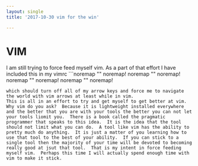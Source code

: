 ```yaml
---
layout: single
title: '2017-10-30 vim for the win'

---
```

# VIM
I am still trying to force feed myself vim. As a part of that effort I have included this in my vimrc   ```noremap  <Up> ""
noremap! <Up> <Esc>
noremap  <Down> ""
noremap! <Down> <Esc>
noremap  <Left> ""
noremap! <Left> <Esc>
noremap  <Right> ""
noremap! <Right> <Esc>
```  
which should turn off all of my arrow keys and force me to navigate the world with vim arrows at least while in vim. 
This is all in an effort to try and get myself to get better at vim.  Why vim do you ask?  Because it is lightweight installed everywhere and the better that you are with your tools the better you can not let your tools liomit you.  There is a book called the pragmatic programmer that speaks to this idea.  It is the idea that the tool should not limit what you can do.  A tool like vim has the ability to pretty much do anything.  It is just a matter of you learning how to use that tool to the best of your ability.  If you can stick to a single tool then the majority of your time will be devoted to becoming really good at jsut that tool.  That is my intent in force feeding myself vim.  Perhaps this time I will actually spend enough time with vim to make it stick.


